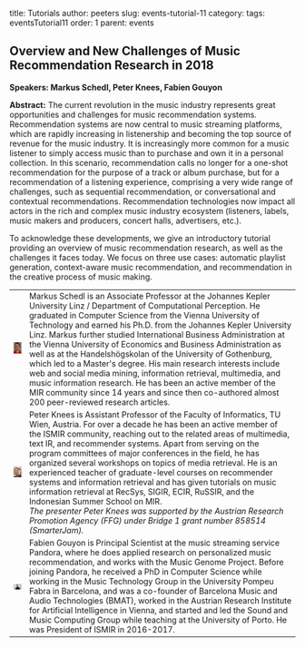 title: Tutorials
author: peeters
slug: events-tutorial-11
category:
tags: eventsTutorial11
order: 1
parent: events

## Overview and New Challenges of Music Recommendation Research in 2018

**Speakers: Markus Schedl, Peter Knees, Fabien Gouyon**

**Abstract:** The current revolution in the music industry represents great opportunities and challenges for music recommendation systems. Recommendation systems are now central to music streaming platforms, which are rapidly increasing in listenership and becoming the top source of revenue for the music industry. It is increasingly more common for a music listener to simply access music than to purchase and own it in a personal collection. In this scenario, recommendation calls no longer for a one-shot recommendation for the purpose of a track or album purchase, but for a recommendation of a listening experience, comprising a very wide range of challenges, such as sequential recommendation, or conversational and contextual recommendations. Recommendation technologies now impact all actors in the rich and complex music industry ecosystem (listeners, labels, music makers and producers, concert halls, advertisers, etc.).

To acknowledge these developments, we give an introductory tutorial providing an overview of music recommendation research, as well as the challenges it faces today. We focus on three use cases: automatic playlist generation, context-aware music recommendation, and recommendation in the creative process of music making.

<TABLE>

<TR>
<TD>
<img src="../images/tutorial/tutorial_photo_schedl.jpg">
</TD>
<TD>
Markus Schedl is an Associate Professor at the Johannes Kepler University Linz / Department of Computational Perception. He graduated in Computer Science from the Vienna University of Technology and earned his Ph.D. from the Johannes Kepler University Linz. Markus further studied International Business Administration at the Vienna University of Economics and Business Administration as well as at the Handelshögskolan of the University of Gothenburg, which led to a Master's degree. His main research interests include web and social media mining, information retrieval, multimedia, and music information research. He has been an active member of the MIR community since 14 years and since then co-authored almost 200 peer-reviewed research articles.

</TD>
</TR>


<TR>
<TD>
<img src="../images/tutorial/tutorial_photo_knees.jpg">
</TD>
<TD>
Peter Knees is Assistant Professor of the Faculty of Informatics, TU Wien, Austria. For over a decade he has been an active member of the ISMIR community, reaching out to the related areas of multimedia, text IR, and recommender systems. Apart from serving on the program committees of major conferences in the field, he has organized several workshops on topics of media retrieval.
He is an experienced teacher of graduate-level courses on recommender systems and information retrieval and has given tutorials on music information retrieval at RecSys, SIGIR, ECIR, RuSSIR, and the Indonesian Summer School on MIR.
<BR>
<I>The presenter Peter Knees was supported by the Austrian Research Promotion Agency (FFG) under Bridge 1 grant number 858514 (SmarterJam).</I>
</TD>
</TR>

<TR>
<TD>
<img src="../images/tutorial/tutorial_photo_gouyon.jpg">
</TD>
<TD>
Fabien Gouyon is Principal Scientist at the music streaming service Pandora, where he does applied research on personalized music recommendation, and works with the Music Genome Project. Before joining Pandora, he received a PhD in Computer Science while working in the Music Technology Group in the University Pompeu Fabra in Barcelona, and was a co-founder of Barcelona Music and Audio Technologies (BMAT), worked in the Austrian Research Institute for Artificial Intelligence in Vienna, and started and led the Sound and Music Computing Group while teaching at the University of Porto. He was President of ISMIR in 2016-2017.
</TD>
</TR>

</TABLE>
